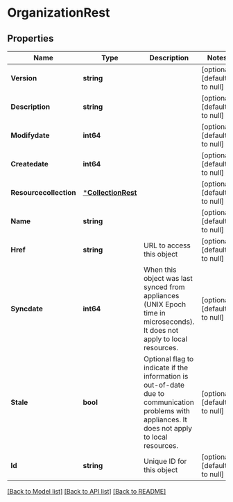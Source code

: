 # OrganizationRest

## Properties
Name | Type | Description | Notes
------------ | ------------- | ------------- | -------------
**Version** | **string** |  | [optional] [default to null]
**Description** | **string** |  | [optional] [default to null]
**Modifydate** | **int64** |  | [optional] [default to null]
**Createdate** | **int64** |  | [optional] [default to null]
**Resourcecollection** | [***CollectionRest**](CollectionRest.md) |  | [optional] [default to null]
**Name** | **string** |  | [optional] [default to null]
**Href** | **string** | URL to access this object | [optional] [default to null]
**Syncdate** | **int64** | When this object was last synced from appliances (UNIX Epoch time in microseconds). It does not apply to local resources. | [optional] [default to null]
**Stale** | **bool** | Optional flag to indicate if the information is out-of-date due to communication problems with appliances. It does not apply to local resources. | [optional] [default to null]
**Id** | **string** | Unique ID for this object | [optional] [default to null]

[[Back to Model list]](../README.md#documentation-for-models) [[Back to API list]](../README.md#documentation-for-api-endpoints) [[Back to README]](../README.md)

